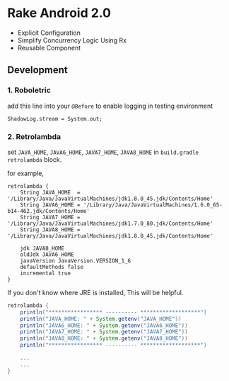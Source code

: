# Rake Android 2.0

- Explicit Configuration
- Simplify Concurrency Logic Using Rx
- Reusable Component

## Development

### 1. Roboletric

add this line into your `@Before` to enable logging in testing environment

```
ShadowLog.stream = System.out;
```

### 2. Retrolambda

set `JAVA_HOME`, `JAVA6_HOME`, `JAVA7_HOME`, `JAVA8_HOME` in `build.gradle` `retrolambda` block.

for example,

```
retrolambda {
    String JAVA_HOME  = '/Library/Java/JavaVirtualMachines/jdk1.8.0_45.jdk/Contents/Home'
    String JAVA6_HOME = '/Library/Java/JavaVirtualMachines/1.6.0_65-b14-462.jdk/Contents/Home'
    String JAVA7_HOME = '/Library/Java/JavaVirtualMachines/jdk1.7.0_80.jdk/Contents/Home'
    String JAVA8_HOME = '/Library/Java/JavaVirtualMachines/jdk1.8.0_45.jdk/Contents/Home'

    jdk JAVA8_HOME
    oldJdk JAVA6_HOME
    javaVersion JavaVersion.VERSION_1_6
    defaultMethods false
    incremental true
}
```

If you don't know where JRE is installed, This will be helpful.

```gradle
retrolambda {
    println("***************** ---------- *******************")
    println("JAVA_HOME: " + System.getenv("JAVA_HOME"))
    println("JAVA6_HOME: " + System.getenv("JAVA6_HOME"))
    println("JAVA7_HOME: " + System.getenv("JAVA7_HOME"))
    println("JAVA8_HOME: " + System.getenv("JAVA8_HOME"))
    println("***************** ---------- *******************")

    ...
    ...
}
```